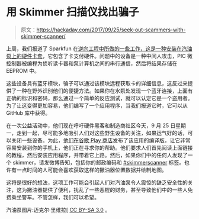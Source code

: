 # 用 Skimmer 扫描仪找出骗子

> 原文：<https://hackaday.com/2017/09/25/seek-out-scammers-with-skimmer-scanner/>

上周，我们报道了 Sparkfun 在[逆向工程中所做的一些工作，这是一种安装在汽油泵上的硬件卡套](https://learn.sparkfun.com/tutorials/gas-pump-skimmers)，它包含了卡支付硬件。问题中的设备是一种中间人攻击，PIC 微控制器被编程为侦听读卡器和泵计算机之间的串行通信，然后将结果存储在 EEPROM 中。

这些设备具有蓝牙模块，骗子可以通过该模块远程获取卡的详细信息，这反过来提供了一种在野外识别他们的便捷方法。如果你在水泵处发现一个蓝牙连接，上面有正确的标识和密码，那么通过一个简单的反应测试，就可以认定它是一个盗用者。为了让这变得更加容易，他们编写了一个应用程序，当我们报道它时，它可以从 GitHub 库中获得。

在一次公益活动中，他们现在呼吁硬件黑客和制造商社区今天，9 月 25 日星期一，走到一起，尽可能多地吸引人们对这些野生设备的关注，如果运气好的话，可以关闭一些设备。为此，[他们在谷歌 Play 商店](https://play.google.com/store/apps/details?id=skimmerscammer.skimmerscammer)发布了该应用的编译版，让它非常容易安装到你的手机上，他们正在寻求你的帮助。他们要求人们首先阅读上面链接的教程，然后安装应用程序，并带着它上路。然后，如果你们中的任何人发现了一个 skimmer，请发微博告知，包括你的邮政编码和 [#skimmerscanner](https://twitter.com/hashtag/skimmerscanner?src=hash) 标签。也许有一点时间的人可能会喜欢获取这样的撇油器位置数据并绘制地图。

这将是很好的想法，这项工作可能会引起人们对汽油泵令人震惊的缺乏安全性的关注，这为撇油器提供了便利，扰乱了一些恶棍的财务，甚至导致他们中的一些人免费乘坐警车。不管怎样，我们可以希望。

汽油泵图片:迈克尔·里维拉[ [CC BY-SA 3.0](https://commons.wikimedia.org/wiki/File:BP_Pumps,_US_19,_Jefferson_County.JPG) 。